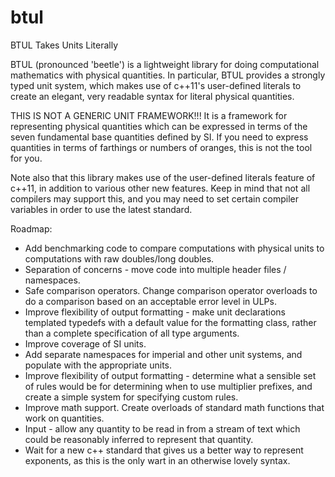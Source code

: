 btul
====

BTUL Takes Units Literally

BTUL (pronounced 'beetle') is a lightweight library for doing computational mathematics with physical quantities.  In particular, BTUL provides a strongly typed unit system, which makes use of c++11's user-defined literals to create an elegant, very readable syntax for literal physical quantities.

THIS IS NOT A GENERIC UNIT FRAMEWORK!!!  It is a framework for representing physical quantities which can be expressed in terms of the seven fundamental base quantities defined by SI.  If you need to express quantities in terms of farthings or numbers of oranges, this is not the tool for you.

Note also that this library makes use of the user-defined literals feature of c++11, in addition to various other new features.  Keep in mind that not all compilers may support this, and you may need to set certain compiler variables in order to use the latest standard.

Roadmap:
* Add benchmarking code to compare computations with physical units to computations with raw doubles/long doubles.
* Separation of concerns - move code into multiple header files / namespaces.
* Safe comparison operators.  Change comparison operator overloads to do a comparison based on an acceptable error level in ULPs.
* Improve flexibility of output formatting - make unit declarations templated typedefs with a default value for the formatting class, rather than a complete specification of all type arguments.
* Improve coverage of SI units.
* Add separate namespaces for imperial and other unit systems, and populate with the appropriate units.
* Improve flexibility of output formatting - determine what a sensible set of rules would be for determining when to use multiplier prefixes, and create a simple system for specifying custom rules.
* Improve math support.  Create overloads of standard math functions that work on quantities.
* Input - allow any quantity to be read in from a stream of text which could be reasonably inferred to represent that quantity.
* Wait for a new c++ standard that gives us a better way to represent exponents, as this is the only wart in an otherwise lovely syntax.
